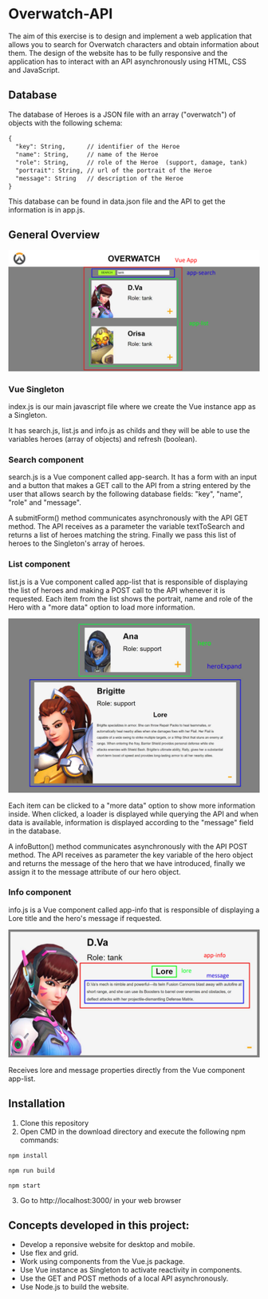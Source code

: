 # Overwatch-API
The aim of this exercise is to design and implement a web application that allows you to search for Overwatch characters and obtain information about them.
The design of the website has to be fully responsive and the application has to interact with an API asynchronously using HTML, CSS and JavaScript. 

## Database
The database of Heroes is a JSON file with an array ("overwatch") of objects with the following schema:
```
{
  "key": String,      // identifier of the Heroe
  "name": String,     // name of the Heroe
  "role": String,     // role of the Heroe  (support, damage, tank)
  "portrait": String, // url of the portrait of the Heroe
  "message": String   // description of the Heroe
}
```
This database can be found in data.json file and the API to get the information is in app.js.

## General Overview
<img src="images/Overview.png" alt="Overview">

### Vue Singleton
index.js is our main javascript file where we create the Vue instance app as a Singleton.

It has search.js, list.js and info.js as childs and they will be able to use the variables heroes (array of objects) and refresh (boolean).

### Search component
search.js is a Vue component called app-search. It has a form with an input and a button that makes a GET call to the API from a string entered by the user that allows search by the following database fields: "key", "name", "role" and "message".

A submitForm() method communicates asynchronously with the API GET method. The API receives as a parameter the variable textToSearch and returns a list of heroes matching the string. Finally we pass this list of heroes to the Singleton's array of heroes.

### List component
list.js is a Vue component called app-list that is responsible of displaying the list of heroes and making a POST call to the API whenever it is requested.
Each item from the list shows the portrait, name and role of the Hero with a "more data" option to load more information.

<img src="images/HeroStates.png" alt="Hero States">

Each item can be clicked to a "more data" option to show more information inside. When clicked, a loader is displayed while querying the API and when data is available, information is displayed according to the "message" field in the database.

A infoButton() method communicates asynchronously with the API POST method. The API receives as parameter the key variable of the hero object and returns the message of the hero that we have introduced, finally we assign it to the message attribute of our hero object.

### Info component
info.js is a Vue component called app-info that is responsible of displaying a Lore title and the hero's message if requested.

<img src="images/HeroInfo.png" alt="Hero Info">

Receives lore and message properties directly from the Vue component app-list.

## Installation
1. Clone this repository
2. Open CMD in the download directory and execute the following npm commands:
```
npm install
```
```
npm run build
```
```
npm start
```
3. Go to http://localhost:3000/ in your web browser

## Concepts developed in this project:
- Develop a reponsive website for desktop and mobile.
- Use flex and grid.
- Work using components from the Vue.js package.
- Use Vue instance as Singleton to activate reactivity in components.
- Use the GET and POST methods of a local API asynchronously.
- Use Node.js to build the website.
